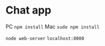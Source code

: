 Chat app
========

PC ```npm install```
Mac ```sudo npm install```

```node web-server```
```localhost:8000```